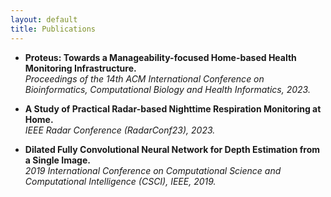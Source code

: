 ```yaml
---
layout: default
title: Publications
---
```



- **Proteus: Towards a Manageability-focused Home-based Health Monitoring Infrastructure.**  
  *Proceedings of the 14th ACM International Conference on Bioinformatics, Computational Biology and Health Informatics, 2023.*

- **A Study of Practical Radar-based Nighttime Respiration Monitoring at Home.**  
  *IEEE Radar Conference (RadarConf23), 2023.*

- **Dilated Fully Convolutional Neural Network for Depth Estimation from a Single Image.**  
  *2019 International Conference on Computational Science and Computational Intelligence (CSCI), IEEE, 2019.*

<!-- Additional publications can be added here -->

